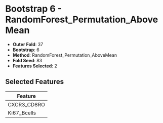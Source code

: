 # Bootstrap 6 - RandomForest_Permutation_AboveMean

- **Outer Fold**: 37
- **Bootstrap**: 6
- **Method**: RandomForest_Permutation_AboveMean
- **Fold Seed**: 83
- **Features Selected**: 2

## Selected Features

| Feature |
|---------|
| CXCR3_CD8RO |
| Ki67_Bcells |
